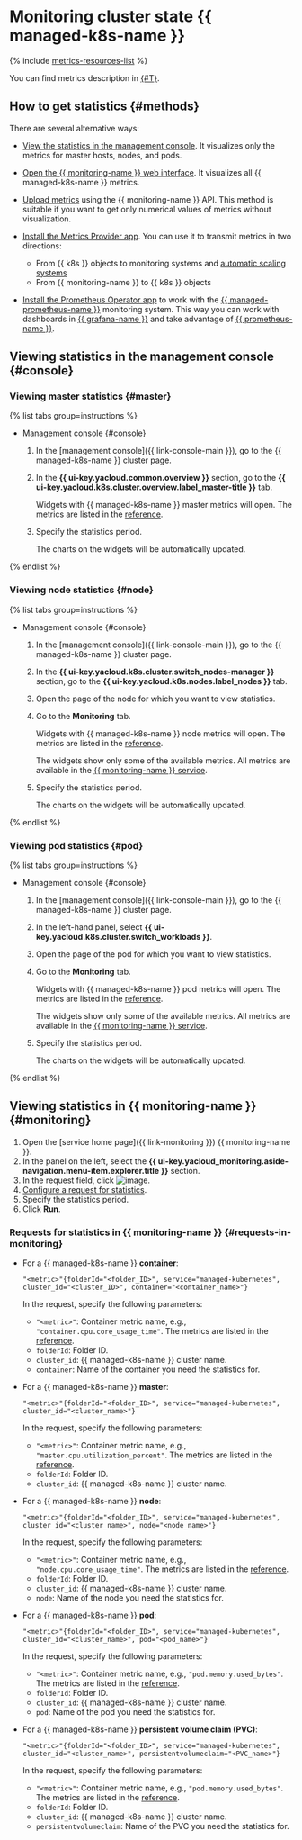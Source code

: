# Monitoring cluster state {{ managed-k8s-name }}

{% include [metrics-resources-list](../../../_includes/managed-kubernetes/metrics-resources-list.md) %}

You can find metrics description in [{#T}](../../metrics.md).

## How to get statistics {#methods}

There are several alternative ways:

* [View the statistics in the management console](#console). It visualizes only the metrics for master hosts, nodes, and pods.
* [Open the {{ monitoring-name }} web interface](#monitoring). It visualizes all {{ managed-k8s-name }} metrics.
* [Upload metrics](../../../monitoring/operations/metric/get.md) using the {{ monitoring-name }} API. This method is suitable if you want to get only numerical values of metrics without visualization.
* [Install the Metrics Provider app](../applications/metrics-provider.md). You can use it to transmit metrics in two directions:

   * From {{ k8s }} objects to monitoring systems and [automatic scaling systems](../../concepts/autoscale.md)
   * From {{ monitoring-name }} to {{ k8s }} objects

* [Install the Prometheus Operator app](../applications/prometheus-operator.md) to work with the [{{ managed-prometheus-name }}](../../../monitoring/operations/prometheus/index.md) monitoring system. This way you can work with dashboards in [{{ grafana-name }}](https://grafana.com/grafana/) and take advantage of [{{ prometheus-name }}](https://prometheus.io/docs/introduction/overview/).

## Viewing statistics in the management console {#console}

### Viewing master statistics {#master}

{% list tabs group=instructions %}

- Management console {#console}

   1. In the [management console]({{ link-console-main }}), go to the {{ managed-k8s-name }} cluster page.
   1. In the **{{ ui-key.yacloud.common.overview }}** section, go to the **{{ ui-key.yacloud.k8s.cluster.overview.label_master-title }}** tab.

      Widgets with {{ managed-k8s-name }} master metrics will open. The metrics are listed in the [reference](../../metrics.md#managed-kubernetes-master-metrics).

   1. Specify the statistics period.

      The charts on the widgets will be automatically updated.

{% endlist %}

### Viewing node statistics {#node}

{% list tabs group=instructions %}

- Management console {#console}

   1. In the [management console]({{ link-console-main }}), go to the {{ managed-k8s-name }} cluster page.
   1. In the **{{ ui-key.yacloud.k8s.cluster.switch_nodes-manager }}** section, go to the **{{ ui-key.yacloud.k8s.nodes.label_nodes }}** tab.
   1. Open the page of the node for which you want to view statistics.
   1. Go to the **Monitoring** tab.

      Widgets with {{ managed-k8s-name }} node metrics will open. The metrics are listed in the [reference](../../metrics.md#managed-kubernetes-node-metrics).

      The widgets show only some of the available metrics. All metrics are available in the [{{ monitoring-name }} service](#monitoring).

   1. Specify the statistics period.

      The charts on the widgets will be automatically updated.

{% endlist %}

### Viewing pod statistics {#pod}

{% list tabs group=instructions %}

- Management console {#console}

   1. In the [management console]({{ link-console-main }}), go to the {{ managed-k8s-name }} cluster page.
   1. In the left-hand panel, select **{{ ui-key.yacloud.k8s.cluster.switch_workloads }}**.
   1. Open the page of the pod for which you want to view statistics.
   1. Go to the **Monitoring** tab.

      Widgets with {{ managed-k8s-name }} pod metrics will open. The metrics are listed in the [reference](../../metrics.md#managed-kubernetes-pod-metrics).

      The widgets show only some of the available metrics. All metrics are available in the [{{ monitoring-name }} service](#monitoring).

   1. Specify the statistics period.

      The charts on the widgets will be automatically updated.

{% endlist %}

## Viewing statistics in {{ monitoring-name }} {#monitoring}

1. Open the [service home page]({{ link-monitoring }}) {{ monitoring-name }}.
1. In the panel on the left, select the **{{ ui-key.yacloud_monitoring.aside-navigation.menu-item.explorer.title }}** section.
1. In the request field, click ![image](../../../_assets/console-icons/code.svg).
1. [Configure a request for statistics](#requests-in-monitoring).
1. Specify the statistics period.
1. Click **Run**.

### Requests for statistics in {{ monitoring-name }} {#requests-in-monitoring}

* For a {{ managed-k8s-name }} **container**:

   ```
   "<metric>"{folderId="<folder_ID>", service="managed-kubernetes", cluster_id="<cluster_ID>", container="<container_name>"}
   ```

   In the request, specify the following parameters:

   * `"<metric>"`: Container metric name, e.g., `"container.cpu.core_usage_time"`. The metrics are listed in the [reference](../../metrics.md#managed-kubernetes-container-metrics).
   * `folderId`: Folder ID.
   * `cluster_id`: {{ managed-k8s-name }} cluster name.
   * `container`: Name of the container you need the statistics for.

* For a {{ managed-k8s-name }} **master**:

   ```
   "<metric>"{folderId="<folder_ID>", service="managed-kubernetes", cluster_id="<cluster_name>"}
   ```

   In the request, specify the following parameters:

   * `"<metric>"`: Container metric name, e.g., `"master.cpu.utilization_percent"`. The metrics are listed in the [reference](../../metrics.md#managed-kubernetes-master-metrics).
   * `folderId`: Folder ID.
   * `cluster_id`: {{ managed-k8s-name }} cluster name.

* For a {{ managed-k8s-name }} **node**:

   ```
   "<metric>"{folderId="<folder_ID>", service="managed-kubernetes", cluster_id="<cluster_name>", node="<node_name>"}
   ```

   In the request, specify the following parameters:

   * `"<metric>"`: Container metric name, e.g., `"node.cpu.core_usage_time"`. The metrics are listed in the [reference](../../metrics.md#managed-kubernetes-node-metrics).
   * `folderId`: Folder ID.
   * `cluster_id`: {{ managed-k8s-name }} cluster name.
   * `node`: Name of the node you need the statistics for.

* For a {{ managed-k8s-name }} **pod**:

   ```
   "<metric>"{folderId="<folder_ID>", service="managed-kubernetes", cluster_id="<cluster_name>", pod="<pod_name>"}
   ```

   In the request, specify the following parameters:

   * `"<metric>"`: Container metric name, e.g., `"pod.memory.used_bytes"`. The metrics are listed in the [reference](../../metrics.md#managed-kubernetes-pod-metrics).
   * `folderId`: Folder ID.
   * `cluster_id`: {{ managed-k8s-name }} cluster name.
   * `pod`: Name of the pod you need the statistics for.

* For a {{ managed-k8s-name }} **persistent volume claim (PVC)**:

   ```
   "<metric>"{folderId="<folder_ID>", service="managed-kubernetes", cluster_id="<cluster_name>", persistentvolumeclaim="<PVC_name>"}
   ```

   In the request, specify the following parameters:

   * `"<metric>"`: Container metric name, e.g., `"pod.memory.used_bytes"`. The metrics are listed in the [reference](../../metrics.md#managed-kubernetes-persistent-volume-metrics).
   * `folderId`: Folder ID.
   * `cluster_id`: {{ managed-k8s-name }} cluster name.
   * `persistentvolumeclaim`: Name of the PVC you need the statistics for.
